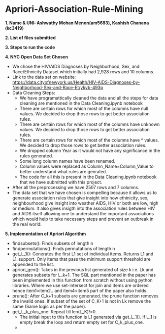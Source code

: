 # Apriori-Association-Rule-Mining
<b>1. Name & UNI: Ashwathy Mohan Menon(am5683), Kashish Chanana (kc3419) </b>

<b>2. List of files submitted </b>

<b>3. Steps to run the code </b>

<b>4. NYC Open Data Set Chosen </b>

  *  We chose the HIV/AIDS Diagnoses by Neighborhood, Sex, and Race/Ethnicity Dataset which initially had 2,928 rows and 10 columns.
  *  Link to the data set on website: https://data.cityofnewyork.us/Health/HIV-AIDS-Diagnoses-by-Neighborhood-Sex-and-Race-Et/ykvb-493p
  *  Data Cleaning Steps:
      *  We have programattically cleaned the data and all the steps for data cleaning are mentioned in the Data Cleaning.ipynb notebook
      *  There are certain rows for which most of the columns have null values. We decided to drop those rows to get better association rules.
      *  There are certain rows for which most of the columns have unknown values. We decided to drop those rows to get better association rules.
      *  There are certain rows for which most of the columns have * values. We decided to drop those rows to get better association rules.
      *  We dropped column Year as it would not have any significance in the rules generated.
      *  Some long column names have been renamed.
      *  Column values were replaced as Column_Name=Column_Value to better understand what rules are genrated.
      *  The code for all this is present in the Data Cleaning.ipynb notebook that we have submitted with this project.
  *  After all the preprocessing we have 2507 rows and 7 columns.
  *  The data set that we have chosen is compelling because it allows us to generate association rules that give insight into how ethinicity, sex, neighbourhood give insight into weather AIDS, HIV or both are low, high or medium. It also gives insigth into the association rules between HIV and AIDS itself allowing one to understand the important associations which would help to take necessary steps and prevent an outbreak in the real world.

<b> 5. Implementation of Apriori Algorithm </b>

  * findsubsets(): Finds subsets of length n
  * findpermutations(): Finds permutations of length n
  * get_L_1(): Generates the first L1 set of individual items. Returns L1 and L1_support. Only items that pass the minimum support threshold are appended to the list.
  * apriori_gen(): Takes in the previous list generated of size k i.e. Lk and generates subsets for L_k+1. The SQL part mentioned in the paper has been implemented in this function from scratch without using python libraries. Where we use set-intersect for join and items are ordered hence item1=item2...and item4<item5 part of the paper also holds.
  * prune(): After C_k+1 subsets are generated, the prune function removes the invalid ones. If subset of the set of C_K+1 is not in Lk remove the same (Same logic as per the paper).
  * get_L_k_plus_one: Repeat till len(L_K)!=0. 
      * The initial input to this function is L1 generated via get_L_1(). If L_1 is empty break the loop and return empty set for C_k_plus_one.
      * 
  



  
      
 
   
   
